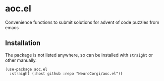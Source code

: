 # aoc.el
Convenience functions to submit solutions for advent of code puzzles from emacs

## Installation

The package is not listed anywhere, so can be installed with `straight` or other manually.

```elisp
(use-package aoc.el
  :straight (:host github :repo "NeuroCorgi/aoc.el"))
```
